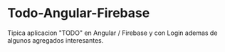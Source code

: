 # Todo-Angular-Firebase
Tipica aplicacion "TODO" en Angular / Firebase y con Login ademas de algunos agregados interesantes.

